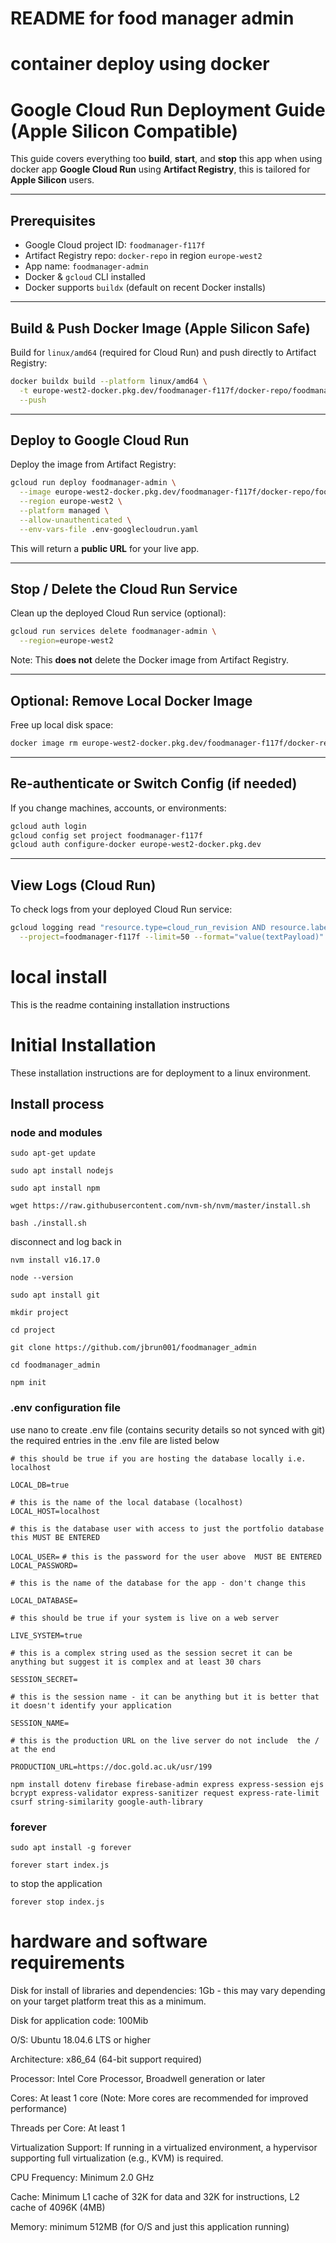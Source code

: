 # README for food manager admin

# container deploy using docker

# Google Cloud Run Deployment Guide (Apple Silicon Compatible)

This guide covers everything too **build**, **start**, and **stop** this app when using docker app  **Google Cloud Run** using **Artifact Registry**, this is tailored for **Apple Silicon** users.

---

## Prerequisites

- Google Cloud project ID: `foodmanager-f117f`
- Artifact Registry repo: `docker-repo` in region `europe-west2`
- App name: `foodmanager-admin`
- Docker & `gcloud` CLI installed
- Docker supports `buildx` (default on recent Docker installs)

---

## Build & Push Docker Image (Apple Silicon Safe)

Build for `linux/amd64` (required for Cloud Run) and push directly to Artifact Registry:

```bash
docker buildx build --platform linux/amd64 \
  -t europe-west2-docker.pkg.dev/foodmanager-f117f/docker-repo/foodmanager-admin . \
  --push
```

---

## Deploy to Google Cloud Run

Deploy the image from Artifact Registry:

```bash
gcloud run deploy foodmanager-admin \
  --image europe-west2-docker.pkg.dev/foodmanager-f117f/docker-repo/foodmanager-admin \
  --region europe-west2 \
  --platform managed \
  --allow-unauthenticated \
  --env-vars-file .env-googlecloudrun.yaml
```

This will return a **public URL** for your live app.

---

## Stop / Delete the Cloud Run Service

Clean up the deployed Cloud Run service (optional):

```bash
gcloud run services delete foodmanager-admin \
  --region=europe-west2
```

Note: This **does not** delete the Docker image from Artifact Registry.

---

## Optional: Remove Local Docker Image

Free up local disk space:

```bash
docker image rm europe-west2-docker.pkg.dev/foodmanager-f117f/docker-repo/foodmanager-admin
```

---

## Re-authenticate or Switch Config (if needed)

If you change machines, accounts, or environments:

```bash
gcloud auth login
gcloud config set project foodmanager-f117f
gcloud auth configure-docker europe-west2-docker.pkg.dev
```

---

## View Logs (Cloud Run)

To check logs from your deployed Cloud Run service:

```bash
gcloud logging read "resource.type=cloud_run_revision AND resource.labels.service_name=foodmanager-admin" \
  --project=foodmanager-f117f --limit=50 --format="value(textPayload)"
```




# local install
This is the readme containing installation instructions 

# Initial Installation
These installation instructions are for deployment to a linux environment.

## Install process 

### node and modules

`sudo apt-get update`

`sudo apt install nodejs`

`sudo apt install npm`

`wget https://raw.githubusercontent.com/nvm-sh/nvm/master/install.sh`

`bash ./install.sh`

disconnect and log back in

`nvm install v16.17.0`

`node --version` 

`sudo apt install git`

`mkdir project`

`cd project`

`git clone https://github.com/jbrun001/foodmanager_admin`

`cd foodmanager_admin`

`npm init`

### .env configuration file
use nano to create .env file (contains security details so not synced with git) the required entries in the .env file are listed below

`# this should be true if you are hosting the database locally i.e. localhost`

`LOCAL_DB=true`

`# this is the name of the local database (localhost)`
`LOCAL_HOST=localhost`

`# this is the database user with access to just the portfolio database this MUST BE ENTERED`

`LOCAL_USER=`
`# this is the password for the user above  MUST BE ENTERED`
`LOCAL_PASSWORD=`

`# this is the name of the database for the app - don't change this`

`LOCAL_DATABASE=`

`# this should be true if your system is live on a web server`

`LIVE_SYSTEM=true`

`# this is a complex string used as the session secret it can be anything but suggest it is complex and at least 30 chars`

`SESSION_SECRET=`

`# this is the session name - it can be anything but it is better that it doesn't identify your application`

`SESSION_NAME=`

`# this is the production URL on the live server do not include 
the / at the end`

`PRODUCTION_URL=https://doc.gold.ac.uk/usr/199`


`npm install dotenv firebase firebase-admin express express-session ejs bcrypt express-validator express-sanitizer request express-rate-limit csurf string-similarity google-auth-library`

### forever

`sudo apt install -g forever`

`forever start index.js`

to stop the application

`forever stop index.js`

# hardware and software requirements

Disk for install of libraries and dependencies: 1Gb - this may vary depending on your target platform treat this as a minimum.

Disk for application code: 100Mib

O/S: Ubuntu 18.04.6 LTS or higher 

Architecture: x86_64 (64-bit support required)

Processor: Intel Core Processor, Broadwell generation or later

Cores: At least 1 core (Note: More cores are recommended for improved performance)

Threads per Core: At least 1

Virtualization Support: If running in a virtualized environment, a hypervisor supporting full virtualization (e.g., KVM) is required.

CPU Frequency: Minimum 2.0 GHz 

Cache: Minimum L1 cache of 32K for data and 32K for instructions, L2 cache of 4096K (4MB)

Memory: minimum 512MB (for O/S and just this application running)

